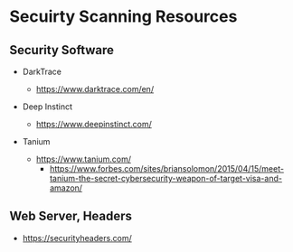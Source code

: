 
# Secuirty Scanning Resources

## Security Software 


- DarkTrace 
  + https://www.darktrace.com/en/


- Deep Instinct
  + https://www.deepinstinct.com/


- Tanium
  + https://www.tanium.com/
    * https://www.forbes.com/sites/briansolomon/2015/04/15/meet-tanium-the-secret-cybersecurity-weapon-of-target-visa-and-amazon/



## Web Server, Headers

- https://securityheaders.com/




